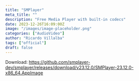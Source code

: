 ```yaml
---
title: "SMPlayer"
meta_title: ""
description: "Free Media Player with built-in codecs"
date: 2023-12-26T16:09:00Z
image: "/images/image-placeholder.png"
categories: ["AudioVideo"]
author: "Ricardo Villalba"
tags: ["official"]
draft: false
---
```


Download: https://github.com/smplayer-dev/smplayer/releases/download/v23.12.0/SMPlayer-23.12.0-x86_64.AppImage
